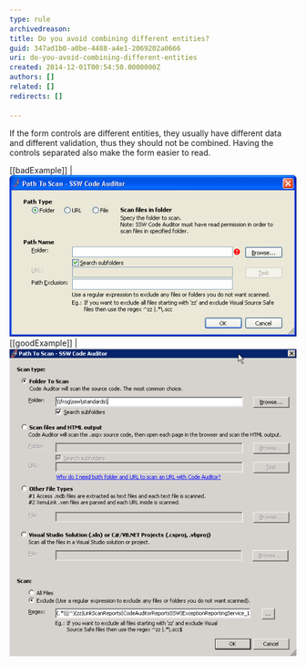 ```yaml
---
type: rule
archivedreason: 
title: Do you avoid combining different entities?
guid: 347ad1b0-a0be-4488-a4e1-2069202a0666
uri: do-you-avoid-combining-different-entities
created: 2014-12-01T00:54:50.0000000Z
authors: []
related: []
redirects: []

---
```


If the form controls are different entities, they usually have different  data and different validation, thus they should not be combined.
                    Having the controls separated also make the form easier to read.

<!--endintro-->

[[badExample]]
| ![Different entities are combined](../../assets/AvoidCombiningBad.gif)
[[goodExample]]
| ![Different entities are separated](../../assets/AvoidCombiningGood.gif)
